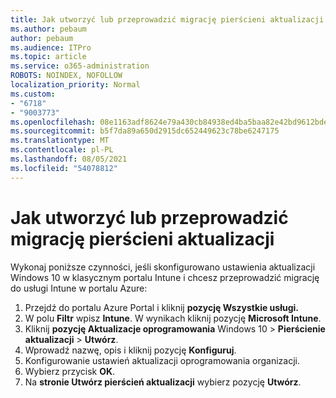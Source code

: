 ```yaml
---
title: Jak utworzyć lub przeprowadzić migrację pierścieni aktualizacji
ms.author: pebaum
author: pebaum
ms.audience: ITPro
ms.topic: article
ms.service: o365-administration
ROBOTS: NOINDEX, NOFOLLOW
localization_priority: Normal
ms.custom:
- "6718"
- "9003773"
ms.openlocfilehash: 08e1163adf8624e79a430cb84938ed4ba5baa82e42bd9612bde8ad18efd0b3cb
ms.sourcegitcommit: b5f7da89a650d2915dc652449623c78be6247175
ms.translationtype: MT
ms.contentlocale: pl-PL
ms.lasthandoff: 08/05/2021
ms.locfileid: "54078812"
---
```

# <a name="how-to-create-or-migrate-update-rings"></a>Jak utworzyć lub przeprowadzić migrację pierścieni aktualizacji

Wykonaj poniższe czynności, jeśli skonfigurowano ustawienia aktualizacji Windows 10 w klasycznym portalu Intune i chcesz przeprowadzić migrację do usługi Intune w portalu Azure:

1. Przejdź do portalu Azure Portal i kliknij **pozycję Wszystkie usługi.**
2. W polu **Filtr** wpisz **Intune**. W wynikach kliknij pozycję **Microsoft Intune**.
3. Kliknij **pozycję Aktualizacje oprogramowania** Windows 10  >  **Pierścienie aktualizacji**  >  **Utwórz**.
4. Wprowadź nazwę, opis i kliknij pozycję **Konfiguruj**.
5. Konfigurowanie ustawień aktualizacji oprogramowania organizacji.
6. Wybierz przycisk **OK**.
7. Na **stronie Utwórz pierścień aktualizacji** wybierz pozycję **Utwórz**.
